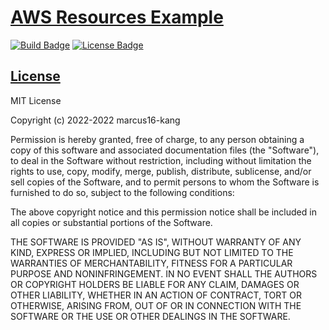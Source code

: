 # [AWS Resources Example](https://marcus16-kang.github.com/aws-resources-example)

[![Build Badge](https://img.shields.io/github/workflow/status/marcus16-kang/aws-resources-example/ci)](https://github.com/marcus16-kang/aws-resources-example/actions)
[![License Badge](https://img.shields.io/github/license/marcus16-kang/aws-resources-example)](LICENSE)

## [License](LICENSE)

MIT License

Copyright (c) 2022-2022 marcus16-kang

Permission is hereby granted, free of charge, to any person obtaining a copy
of this software and associated documentation files (the "Software"), to deal
in the Software without restriction, including without limitation the rights
to use, copy, modify, merge, publish, distribute, sublicense, and/or sell
copies of the Software, and to permit persons to whom the Software is
furnished to do so, subject to the following conditions:

The above copyright notice and this permission notice shall be included in all
copies or substantial portions of the Software.

THE SOFTWARE IS PROVIDED "AS IS", WITHOUT WARRANTY OF ANY KIND, EXPRESS OR
IMPLIED, INCLUDING BUT NOT LIMITED TO THE WARRANTIES OF MERCHANTABILITY,
FITNESS FOR A PARTICULAR PURPOSE AND NONINFRINGEMENT. IN NO EVENT SHALL THE
AUTHORS OR COPYRIGHT HOLDERS BE LIABLE FOR ANY CLAIM, DAMAGES OR OTHER
LIABILITY, WHETHER IN AN ACTION OF CONTRACT, TORT OR OTHERWISE, ARISING FROM,
OUT OF OR IN CONNECTION WITH THE SOFTWARE OR THE USE OR OTHER DEALINGS IN THE
SOFTWARE.